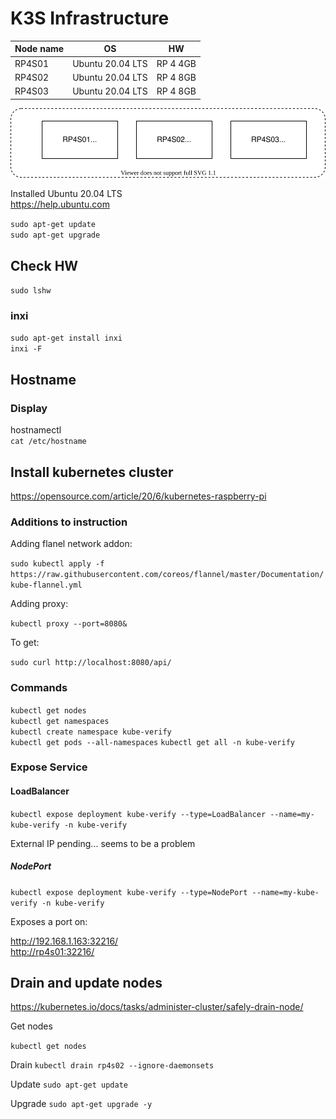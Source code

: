 # K3S Infrastructure

|Node name | OS              | HW           |
|----------|-----------------|--------------|
|RP4S01    |Ubuntu 20.04 LTS | RP 4 4GB     |
|RP4S02    |Ubuntu 20.04 LTS | RP 4 8GB     |
|RP4S03    |Ubuntu 20.04 LTS | RP 4 8GB     |

![drawio](./images/infrastructure.drawio.svg)

Installed Ubuntu 20.04 LTS  
<https://help.ubuntu.com>  

`sudo apt-get update`  
`sudo apt-get upgrade`  

## Check HW

`sudo lshw`  

### inxi

`sudo apt-get install inxi`  
`inxi -F`  

## Hostname

### Display

hostnamectl  
`cat /etc/hostname`  

## Install kubernetes cluster

<https://opensource.com/article/20/6/kubernetes-raspberry-pi>

### Additions to instruction

Adding flanel network addon:

`sudo kubectl apply -f https://raw.githubusercontent.com/coreos/flannel/master/Documentation/kube-flannel.yml`

Adding proxy:

`kubectl proxy --port=8080&`

To get:

`sudo curl http://localhost:8080/api/`

### Commands

`kubectl get nodes`  
`kubectl get namespaces`  
`kubectl create namespace kube-verify`  
`kubectl get pods --all-namespaces`
`kubectl get all -n kube-verify`  

### Expose Service

#### LoadBalancer

`kubectl expose deployment kube-verify --type=LoadBalancer --name=my-kube-verify -n kube-verify`  

External IP pending... seems to be a problem

##### NodePort

`kubectl expose deployment kube-verify --type=NodePort --name=my-kube-verify -n kube-verify`

Exposes a port on:

<http://192.168.1.163:32216/>  
<http://rp4s01:32216/>  

## Drain and update nodes

<https://kubernetes.io/docs/tasks/administer-cluster/safely-drain-node/>

Get nodes

`kubectl get nodes`

Drain
`kubectl drain rp4s02 --ignore-daemonsets`

Update
`sudo apt-get update`

Upgrade
`sudo apt-get upgrade -y`
